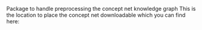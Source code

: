 Package to handle preprocessing the concept net knowledge graph
This is the location to place the concept net downloadable which you can find here:
